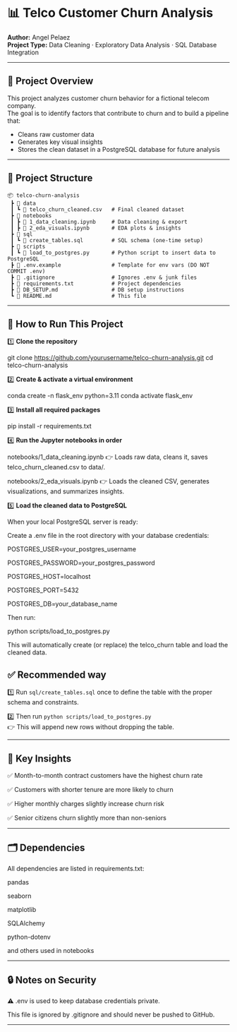 
# 📊 Telco Customer Churn Analysis

**Author:** Angel Pelaez  
**Project Type:** Data Cleaning · Exploratory Data Analysis · SQL Database Integration

---

## 📌 Project Overview

This project analyzes customer churn behavior for a fictional telecom company.  
The goal is to identify factors that contribute to churn and to build a pipeline that:
- Cleans raw customer data
- Generates key visual insights
- Stores the clean dataset in a PostgreSQL database for future analysis

---

## 📁 Project Structure

```plaintext
📦 telco-churn-analysis
 ┣ 📂 data
 ┃ ┗ 📄 telco_churn_cleaned.csv   # Final cleaned dataset
 ┣ 📂 notebooks
 ┃ ┣ 📄 1_data_cleaning.ipynb     # Data cleaning & export
 ┃ ┣ 📄 2_eda_visuals.ipynb       # EDA plots & insights
 ┣ 📂 sql
 ┃ ┗ 📄 create_tables.sql         # SQL schema (one-time setup)
 ┣ 📂 scripts
 ┃ ┗ 📄 load_to_postgres.py       # Python script to insert data to PostgreSQL
 ┣ 📄 .env.example                # Template for env vars (DO NOT COMMIT .env)
 ┣ 📄 .gitignore                  # Ignores .env & junk files
 ┣ 📄 requirements.txt            # Project dependencies
 ┣ 📄 DB_SETUP.md                 # DB setup instructions
 ┗ 📄 README.md                   # This file
 ```
---

## 🚀 How to Run This Project

1️⃣ **Clone the repository**

git clone https://github.com/yourusername/telco-churn-analysis.git
cd telco-churn-analysis


2️⃣ **Create & activate a virtual environment**

conda create -n flask_env python=3.11
conda activate flask_env


3️⃣ **Install all required packages**

pip install -r requirements.txt


4️⃣ **Run the Jupyter notebooks in order**

notebooks/1_data_cleaning.ipynb
👉 Loads raw data, cleans it, saves telco_churn_cleaned.csv to data/.

notebooks/2_eda_visuals.ipynb
👉 Loads the cleaned CSV, generates visualizations, and summarizes insights.


5️⃣ **Load the cleaned data to PostgreSQL**

When your local PostgreSQL server is ready:


Create a .env file in the root directory with your database credentials:

POSTGRES_USER=your_postgres_username

POSTGRES_PASSWORD=your_postgres_password

POSTGRES_HOST=localhost

POSTGRES_PORT=5432

POSTGRES_DB=your_database_name


Then run:

python scripts/load_to_postgres.py

This will automatically create (or replace) the telco_churn table and load the cleaned data.

## ✅ Recommended way

1️⃣ Run `sql/create_tables.sql` once to define the table with the proper schema and constraints.

2️⃣ Then run `python scripts/load_to_postgres.py`  
   👉 This will append new rows without dropping the table.

---
## 🔑 Key Insights

✅ Month-to-month contract customers have the highest churn rate

✅ Customers with shorter tenure are more likely to churn

✅ Higher monthly charges slightly increase churn risk

✅ Senior citizens churn slightly more than non-seniors

---

## 🗂️ Dependencies

All dependencies are listed in requirements.txt:

pandas

seaborn

matplotlib

SQLAlchemy

python-dotenv

and others used in notebooks

---

## 🔒 Notes on Security

⚠️ .env is used to keep database credentials private.

This file is ignored by .gitignore and should never be pushed to GitHub.

---

